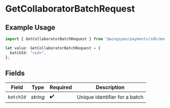 # GetCollaboratorBatchRequest

## Example Usage

```typescript
import { GetCollaboratorBatchRequest } from "@wingspan/payments/sdk/models/operations";

let value: GetCollaboratorBatchRequest = {
  batchId: "<id>",
};
```

## Fields

| Field                         | Type                          | Required                      | Description                   |
| ----------------------------- | ----------------------------- | ----------------------------- | ----------------------------- |
| `batchId`                     | *string*                      | :heavy_check_mark:            | Unique identifier for a batch |